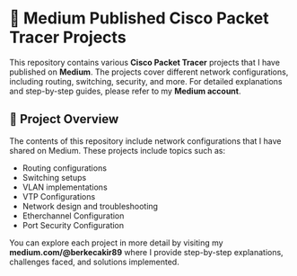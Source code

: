 # 🚀 Medium Published Cisco Packet Tracer Projects

This repository contains various **Cisco Packet Tracer** projects that I have published on **Medium**. The projects cover different network configurations, including routing, switching, security, and more. For detailed explanations and step-by-step guides, please refer to my **Medium account**.

## 📂 Project Overview

The contents of this repository include network configurations that I have shared on Medium. These projects include topics such as:

- Routing configurations
- Switching setups
- VLAN implementations
- VTP Configurations
- Network design and troubleshooting
- Etherchannel Configuration
- Port Security Configuration

You can explore each project in more detail by visiting my **medium.com/@berkecakir89** where I provide step-by-step explanations, challenges faced, and solutions implemented.
